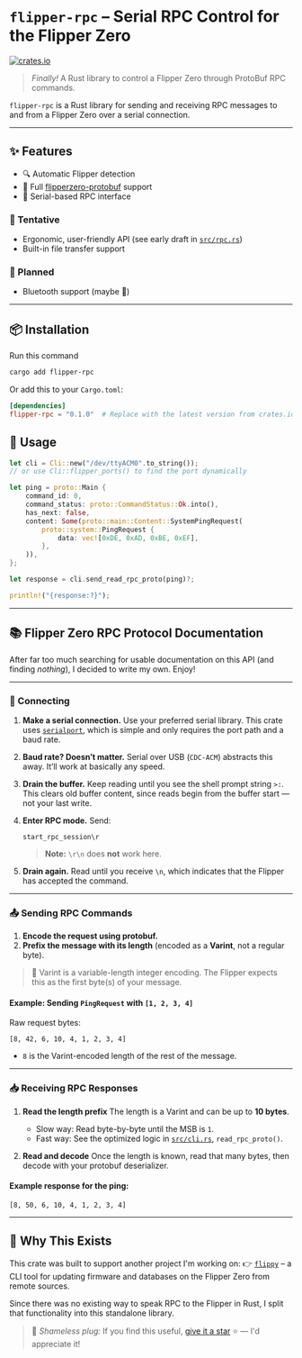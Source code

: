 # `flipper-rpc` – Serial RPC Control for the Flipper Zero

[![crates.io](https://img.shields.io/crates/v/flipper-rpc.svg)](https://crates.io/crates/flipper-rpc)

> _Finally!_ A Rust library to control a Flipper Zero through ProtoBuf RPC
> commands.

`flipper-rpc` is a Rust library for sending and receiving RPC messages to and
from a Flipper Zero over a serial connection.

---

## ✨ Features

- 🔍 Automatic Flipper detection
- 🧠 Full
  [flipperzero-protobuf](https://github.com/flipperdevices/flipperzero-protobuf)
  support
- 🔌 Serial-based RPC interface

### 🚧 Tentative

- Ergonomic, user-friendly API (see early draft in [`src/rpc.rs`](src/rpc.rs))
- Built-in file transfer support

### 🧪 Planned

- Bluetooth support (maybe 🤞)

---

## 📦 Installation

Run this command

```sh
cargo add flipper-rpc
```

Or add this to your `Cargo.toml`:

```toml
[dependencies]
flipper-rpc = "0.1.0"  # Replace with the latest version from crates.io
```

## 🚀 Usage

```rust
let cli = Cli::new("/dev/ttyACM0".to_string());
// or use Cli::flipper_ports() to find the port dynamically

let ping = proto::Main {
    command_id: 0,
    command_status: proto::CommandStatus::Ok.into(),
    has_next: false,
    content: Some(proto::main::Content::SystemPingRequest(
        proto::system::PingRequest {
            data: vec![0xDE, 0xAD, 0xBE, 0xEF],
        },
    )),
};

let response = cli.send_read_rpc_proto(ping)?;

println!("{response:?}");
```

---

## 📚 Flipper Zero RPC Protocol Documentation

After far too much searching for usable documentation on this API (and finding
_nothing_), I decided to write my own. Enjoy!

---

### 🔌 Connecting

1. **Make a serial connection.** Use your preferred serial library. This crate
   uses [`serialport`](https://docs.rs/serialport), which is simple and only
   requires the port path and a baud rate.

2. **Baud rate? Doesn’t matter.** Serial over USB (`CDC-ACM`) abstracts this
   away. It’ll work at basically any speed.

3. **Drain the buffer.** Keep reading until you see the shell prompt string
   `>:`. This clears old buffer content, since reads begin from the buffer start
   — not your last write.

4. **Enter RPC mode.** Send:

   ```
   start_rpc_session\r
   ```

   > **Note:** `\r\n` does **not** work here.

5. **Drain again.** Read until you receive `\n`, which indicates that the
   Flipper has accepted the command.

---

### 📤 Sending RPC Commands

1. **Encode the request using protobuf.**
2. **Prefix the message with its length** (encoded as a **Varint**, not a
   regular byte).

> 🔢 Varint is a variable-length integer encoding. The Flipper expects this as
> the first byte(s) of your message.

#### Example: Sending `PingRequest` with `[1, 2, 3, 4]`

Raw request bytes:

```text
[8, 42, 6, 10, 4, 1, 2, 3, 4]
```

- `8` is the Varint-encoded length of the rest of the message.

---

### 📥 Receiving RPC Responses

1. **Read the length prefix** The length is a Varint and can be up to **10
   bytes**.

   - Slow way: Read byte-by-byte until the MSB is `1`.
   - Fast way: See the optimized logic in [`src/cli.rs`](src/cli.rs),
     `read_rpc_proto()`.

2. **Read and decode** Once the length is known, read that many bytes, then
   decode with your protobuf deserializer.

#### Example response for the ping:

```text
[8, 50, 6, 10, 4, 1, 2, 3, 4]
```

---

## 🤔 Why This Exists

This crate was built to support another project I'm working on: 👉
[`flippy`](https://github.com/elijah629/flippy) – a CLI tool for updating
firmware and databases on the Flipper Zero from remote sources.

Since there was no existing way to speak RPC to the Flipper in Rust, I split
that functionality into this standalone library.

> 💫 _Shameless plug:_ If you find this useful,
> [give it a star](https://github.com/elijah629/flippy) ⭐ — I'd appreciate it!
